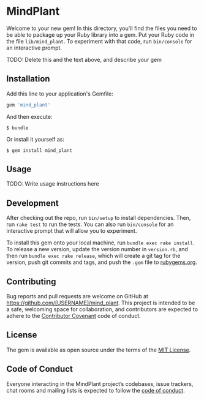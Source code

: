 # MindPlant

Welcome to your new gem! In this directory, you'll find the files you need to be able to package up your Ruby library into a gem. Put your Ruby code in the file `lib/mind_plant`. To experiment with that code, run `bin/console` for an interactive prompt.

TODO: Delete this and the text above, and describe your gem

## Installation

Add this line to your application's Gemfile:

```ruby
gem 'mind_plant'
```

And then execute:

    $ bundle

Or install it yourself as:

    $ gem install mind_plant

## Usage

TODO: Write usage instructions here

## Development

After checking out the repo, run `bin/setup` to install dependencies. Then, run `rake test` to run the tests. You can also run `bin/console` for an interactive prompt that will allow you to experiment.

To install this gem onto your local machine, run `bundle exec rake install`. To release a new version, update the version number in `version.rb`, and then run `bundle exec rake release`, which will create a git tag for the version, push git commits and tags, and push the `.gem` file to [rubygems.org](https://rubygems.org).

## Contributing

Bug reports and pull requests are welcome on GitHub at https://github.com/[USERNAME]/mind_plant. This project is intended to be a safe, welcoming space for collaboration, and contributors are expected to adhere to the [Contributor Covenant](http://contributor-covenant.org) code of conduct.

## License

The gem is available as open source under the terms of the [MIT License](https://opensource.org/licenses/MIT).

## Code of Conduct

Everyone interacting in the MindPlant project’s codebases, issue trackers, chat rooms and mailing lists is expected to follow the [code of conduct](https://github.com/[USERNAME]/mind_plant/blob/master/CODE_OF_CONDUCT.md).
